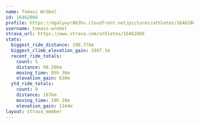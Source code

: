 ```yaml
---
name: Tomasz Wróbel
id: 16462866
profile: https://dgalywyr863hv.cloudfront.net/pictures/athletes/16462866/10169785/1/large.jpg
username: tomasz-wrobel
strava_url: https://www.strava.com/athletes/16462866
stats:
  biggest_ride_distance: 190.77km
  biggest_climb_elevation_gain: 1987.1m
  recent_ride_totals:
    count: 5
    distance: 98.29km
    moving_time: 05h 36m
    elevation_gain: 630m
  ytd_ride_totals:
    count: 9
    distance: 167km
    moving_time: 10h 28m
    elevation_gain: 1344m
layout: strava_member
--- 
```

